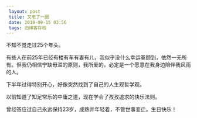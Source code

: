 ```yaml
---
 layout: post
 title: 又老了一圈
 date: 2018-09-15 03:56
 tags: 旧博客存档
---
```

不知不觉走过25个年头。



有些人在前25年已经有楼有车有妻有儿，我似乎没什么幸运眷顾到，依然一无所有。但我仍相信宁缺毋滥的原则，我所爱的，必定是一个愿意在我身边陪伴我风雨的人。



下半年过得特别开心，好像突然找到了自己的人生观哲学观。



以前知道了知足常乐的中庸之道，现在学会了孜孜追求的快乐法则。



曾经答应过自己永远保持23岁，成熟并年轻着，不管世事变迁。生日快乐！

